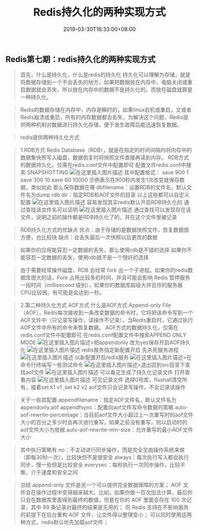 ﻿---
title: Redis持久化的两种实现方式
date: 2019-03-30T16:33:00+08:00
tags: 持久化
categories: Redis
---
<meta name="referrer" content="no-referrer" />

## Redis第七期：redis持久化的两种实现方式
>
>首先，什么是持久化，什么是redis的持久化
>持久化可以理解为存储，就是将数据存储到一个不会丢失的地方，如果把数据放在内存中，电脑关闭或重启数据就会丢失，所以放在内存中的数据不是持久化的，而放在磁盘就算是一种持久化。

>Redis的数据存储在内存中，内存是瞬时的，如果linux宕机或重启，又或者Redis崩溃或重启，所有的内存数据都会丢失，为解决这个问题，Redis提供两种机制对数据进行持久化存储，便于发生故障后能迅速恢复数据。

>redis提供两种持久化方式

>1.RDB方式
>Redis Database（RDB），就是在指定的时间间隔内将内存中的数据集快照写入磁盘，数据恢复时将快照文件直接再读到内存。
>RDB方式的数据持久化，仅需在redis.conf文件中配置即可
>配置文件redis.conf中搜索 SNAPSHOTTING
>![在这里插入图片描述](https://img-blog.csdnimg.cn/20190331163225324.png?x-oss-process=image/watermark,type_ZmFuZ3poZW5naGVpdGk,shadow_10,text_aHR0cHM6Ly9ibG9nLmNzZG4ubmV0L3FxXzQwOTQ4Nzk1,size_16,color_FFFFFF,t_70)
>其中配置格式：
>save 900 1
>save 300 10
>save 60 10000
>示例表示在900秒内发生1次改变就保存数据，类似如此
>那么保存数据在哪
>dbfilename：设置RDB的文件名，默认文件名为dump.rdb
>dir：指定RDB和AOF文件的目录
>以上这些都可以自定义配置
>![在这里插入图片描述](https://img-blog.csdnimg.cn/20190331163505648.png?x-oss-process=image/watermark,type_ZmFuZ3poZW5naGVpdGk,shadow_10,text_aHR0cHM6Ly9ibG9nLmNzZG4ubmV0L3FxXzQwOTQ4Nzk1,size_16,color_FFFFFF,t_70)
>容易发现其实redis默认开启RDB持久化的
>通过查找该文件名可以证明
>![在这里插入图片描述](https://img-blog.csdnimg.cn/20190331163720244.png)
>通过查找可以发现存在该文件，说明之前的操作都是RDB持久化了的，并在这个文件里被记录

>RDB持久化方式的优缺点
>优点：由于存储的是数据快照文件，恢复数据很方便，也比较快
>缺点：会丢失最后一次快照以后更改的数据

>如果你的应用能容忍一定数据的丢失，那么使用rdb是不错的选择
如果你不能容忍一定数据的丢失，使用rdb就不是一个很好的选择

>由于需要经常操作磁盘，RDB 会经常 fork 出一个子进程。如果你的redis数据库很大的话，Fork 占用比较多的时间，并且可能会影响 Redis 暂停服务一段时间（millisecond 级别），如果你的数据库超级大并且你的服务器CPU比较弱，有可能是会达到一秒。

>2.第二种持久化方式
>AOF方式
>什么是AOF方式
>Append-only File（AOF），Redis每次接收到一条改变数据的命令时，它将把该命令写到一个AOF文件中（只记录写操作，读操作不记录），当Redis重启时，它通过执行AOF文件中所有的命令来恢复数据。
>AOF方式的数据持久化，仅需在redis.conf文件中配置即可
>在redis.conf配置文件中搜索APPEND ONLY MODE
>![在这里插入图片描述](https://img-blog.csdnimg.cn/20190331164423552.png?x-oss-process=image/watermark,type_ZmFuZ3poZW5naGVpdGk,shadow_10,text_aHR0cHM6Ly9ibG9nLmNzZG4ubmV0L3FxXzQwOTQ4Nzk1,size_16,color_FFFFFF,t_70)>把appendonly 改为yes保存开启AOF持久化
>![在这里插入图片描述](https://img-blog.csdnimg.cn/20190331164813337.png?x-oss-process=image/watermark,type_ZmFuZ3poZW5naGVpdGk,shadow_10,text_aHR0cHM6Ly9ibG9nLmNzZG4ubmV0L3FxXzQwOTQ4Nzk1,size_16,color_FFFFFF,t_70)
>redis服务指定新配置开启
>先杀死服务进程
>![在这里插入图片描述](https://img-blog.csdnimg.cn/20190331164922161.png)
>以新配置开启redis服务
>![在这里插入图片描述](https://img-blog.csdnimg.cn/20190331165016849.png?x-oss-process=image/watermark,type_ZmFuZ3poZW5naGVpdGk,shadow_10,text_aHR0cHM6Ly9ibG9nLmNzZG4ubmV0L3FxXzQwOTQ4Nzk1,size_16,color_FFFFFF,t_70)>在命令行终端写一些测试命令
>![在这里插入图片描述](https://img-blog.csdnimg.cn/2019033116521215.png?x-oss-process=image/watermark,type_ZmFuZ3poZW5naGVpdGk,shadow_10,text_aHR0cHM6Ly9ibG9nLmNzZG4ubmV0L3FxXzQwOTQ4Nzk1,size_16,color_FFFFFF,t_70)>退出回到src目录下查找aof文件
>![在这里插入图片描述](https://img-blog.csdnimg.cn/20190331165313367.png)
>可以看见生成了持久化记录文件
>打开查看内容
>![在这里插入图片描述](https://img-blog.csdnimg.cn/2019033116544258.png?x-oss-process=image/watermark,type_ZmFuZ3poZW5naGVpdGk,shadow_10,text_aHR0cHM6Ly9ibG9nLmNzZG4ubmV0L3FxXzQwOTQ4Nzk1,size_16,color_FFFFFF,t_70)
>可见记录文件
>选择0号库，flushall清空所有，接着set k1 v1 ,set k2 v2
>aof文件只会记录写操作，不会记录读操作

>关于一些其配置
>appendfilename：指定AOF文件名，默认文件名为appendonly.aof
>appendfsync：配置向aof文件写命令数据的策略
>auto-aof-rewrite-percentage：当目前aof文件大小超过上一次重写时的aof文件大小的百分之多少时会再次进行重写，如果之前没有重写，则以启动时的aof文件大小为依据
>auto-aof-rewrite-min-size：允许重写的最小AOF文件大小

>其中执行策略有
>no：不主动进行同步操作，而是完全交由操作系统来做（即每30秒一次），比较快但不是很安全
>always：每次执行写入都会执行同步，慢一些但是比较安全
>everysec：每秒执行一次同步操作，比较平衡，介于速度和安全之间

>总结
>append-only 文件是另一个可以提供完全数据保障的方案；
>AOF 文件会在操作过程中变得越来越大。比如，如果你做一百次加法计算，最后你只会在数据库里面得到最终的数值，但是在你的 AOF 里面会存在 100 次记录，其中 99 条记录对最终的结果是无用的；
>但 Redis 支持在不影响服务的前提下在后台重构 AOF 文件，让文件得以整理变小；
>可以同时使用这两种方式，redis默认优先加载aof文件；
